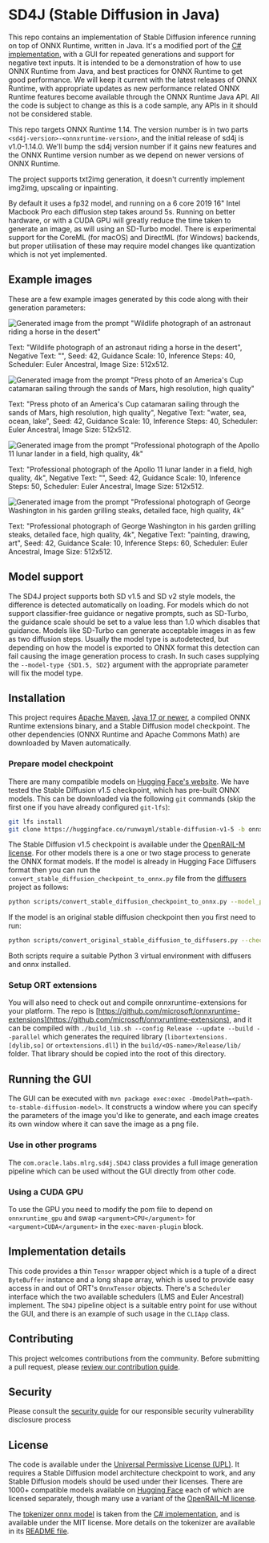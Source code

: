 # SD4J (Stable Diffusion in Java)

This repo contains an implementation of Stable Diffusion inference running on top of ONNX Runtime,
written in Java. It's a modified port of the [C# implementation](https://github.com/cassiebreviu/StableDiffusion/),
with a GUI for repeated generations and support for negative text inputs. It is intended to be a
demonstration of how to use ONNX Runtime from Java, and best practices for ONNX Runtime to get good performance.
We will keep it current with the latest releases of ONNX Runtime, with appropriate updates as new performance
related ONNX Runtime features become available through the ONNX Runtime Java API. All the code is subject to change as
this is a code sample, any APIs in it should not be considered stable.

This repo targets ONNX Runtime 1.14. The version number is in two parts `<sd4j-version>-<onnxruntime-version>`, and the
initial release of sd4j is v1.0-1.14.0. We'll bump the sd4j version number if it gains new features and the ONNX Runtime
version number as we depend on newer versions of ONNX Runtime.

The project supports txt2img generation, it doesn't currently implement img2img, upscaling or inpainting.

By default it uses a fp32 model, and running on a 6 core 2019 16" Intel Macbook Pro each diffusion step takes around 5s. 
Running on better hardware, or with a CUDA GPU will greatly reduce the time taken to generate an image, as will using an
SD-Turbo model. There is experimental support for the CoreML (for macOS) and DirectML (for Windows) backends, but proper 
utilisation of these may require model changes like quantization which is not yet implemented.

## Example images

These are a few example images generated by this code along with their generation parameters:

![Generated image from the prompt "Wildlife photograph of an astronaut riding a horse in the desert"](images/astronaut-horse.png "Wildlife photograph of an astronaut riding a horse in the desert")

Text: "Wildlife photograph of an astronaut riding a horse in the desert", Negative Text: "", Seed: 42, Guidance Scale: 10, Inference Steps: 40, Scheduler: Euler Ancestral, Image Size: 512x512.

![Generated image from the prompt "Press photo of an America's Cup catamaran sailing through the sands of Mars, high resolution, high quality"](images/boat-mars.png "Press photo of an America's Cup catamaran sailing through the sands of Mars")

Text: "Press photo of an America's Cup catamaran sailing through the sands of Mars, high resolution, high quality", Negative Text: "water, sea, ocean, lake", Seed: 42, Guidance Scale: 10, Inference Steps: 40, Scheduler: Euler Ancestral, Image Size: 512x512.

![Generated image from the prompt "Professional photograph of the Apollo 11 lunar lander in a field, high quality, 4k"](images/lunar-lander.png "Professional photograph of the Apollo 11 lunar lander in a field, high quality, 4k")

Text: "Professional photograph of the Apollo 11 lunar lander in a field, high quality, 4k", Negative Text: "", Seed: 42, Guidance Scale: 10, Inference Steps: 50, Scheduler: Euler Ancestral, Image Size: 512x512.

![Generated image from the prompt "Professional photograph of George Washington in his garden grilling steaks, detailed face, high quality, 4k"](images/washington-steak.png "Professional photograph of George Washington in his garden grilling steaks, detailed face, high quality, 4k")

Text: "Professional photograph of George Washington in his garden grilling steaks, detailed face, high quality, 4k", Negative Text: "painting, drawing, art", Seed: 42, Guidance Scale: 10, Inference Steps: 60, Scheduler: Euler Ancestral, Image Size: 512x512.

## Model support

The SD4J project supports both SD v1.5 and SD v2 style models, the difference is detected automatically on loading. For
models which do not support classifier-free guidance or negative prompts, such as SD-Turbo, the guidance scale should 
be set to a value less than 1.0 which disables that guidance. Models like SD-Turbo can generate acceptable images in as
few as two diffusion steps. Usually the model type is autodetected, but depending on how the model is exported to 
ONNX format this detection can fail causing the image generation process to crash. In such cases supplying the 
`--model-type {SD1.5, SD2}` argument with the appropriate parameter will fix the model type.

## Installation

This project requires [Apache Maven](https://maven.apache.org), [Java 17 or newer](https://www.oracle.com/java/technologies/downloads/),
a compiled ONNX Runtime extensions binary, and a Stable Diffusion model checkpoint.
The other dependencies (ONNX Runtime and Apache Commons Math) are downloaded by Maven automatically.

### Prepare model checkpoint

There are many compatible models on [Hugging Face's website](https://huggingface.co). We have tested the
Stable Diffusion v1.5 checkpoint, which has pre-built ONNX models. This can be downloaded via 
the following `git` commands (skip the first one if you have already configured `git-lfs`):
```bash
git lfs install
git clone https://huggingface.co/runwayml/stable-diffusion-v1-5 -b onnx
```
The Stable Diffusion v1.5 checkpoint is available under the [OpenRAIL-M license](https://github.com/CompVis/stable-diffusion/blob/main/LICENSE).
For other models there is a one or two stage process to generate the ONNX format models. If the model is already in 
Hugging Face Diffusers format then you can run the `convert_stable_diffusion_checkpoint_to_onnx.py` file from the 
[diffusers](https://github.com/huggingface/diffusers) project as follows:
```bash
python scripts/convert_stable_diffusion_checkpoint_to_onnx.py --model_path <path-on-disk-or-model-hub-name> --output_path <path-to-onnx-model-folder>
```
If the model is an original stable diffusion checkpoint then you first need to run:
```bash
python scripts/convert_original_stable_diffusion_to_diffusers.py --checkpoint_path <path-on-disk-to-checkpoint> --scheduler_type lms --dump_path <path-on-disk-to-diffusers-output>
```
Both scripts require a suitable Python 3 virtual environment with diffusers and onnx installed.

### Setup ORT extensions
You will also need to check out and compile onnxruntime-extensions for your platform. The repo is [https://github.com/microsoft/onnxruntime-extensions](https://github.com/microsoft/onnxruntime-extensions),
and it can be compiled with `./build_lib.sh --config Release --update --build --parallel` which generates the required library (`libortextensions.[dylib,so]` or `ortextensions.dll`) in the
`build/<OS-name>/Release/lib/` folder. That library should be copied into the root of this directory.

## Running the GUI

The GUI can be executed with `mvn package exec:exec -DmodelPath=<path-to-stable-diffusion-model>`. It constructs a
window where you can specify the parameters of the image you'd like to generate, and each image creates its own window
where it can save the image as a png file.

### Use in other programs

The `com.oracle.labs.mlrg.sd4j.SD4J` class provides a full image generation pipeline which can be used without the GUI
directly from other code.

### Using a CUDA GPU

To use the GPU you need to modify the pom file to depend on `onnxruntime_gpu` and swap `<argument>CPU</argument>` for
`<argument>CUDA</argument>` in the `exec-maven-plugin` block.

## Implementation details

This code provides a thin `Tensor` wrapper object which is a tuple of a direct `ByteBuffer` instance and a long shape
array, which is used to provide easy access in and out of ORT's `OnnxTensor` objects. There's a `Scheduler` interface 
which the two available schedulers (LMS and Euler Ancestral) implement. The `SD4J` pipeline object is a suitable entry
point for use without the GUI, and there is an example of such usage in the `CLIApp` class.

## Contributing

This project welcomes contributions from the community. Before submitting a pull request, please [review our contribution guide](./CONTRIBUTING.md).

## Security

Please consult the [security guide](./SECURITY.md) for our responsible security vulnerability disclosure process

## License

The code is available under the [Universal Permissive License (UPL)](https://oss.oracle.com/licenses/upl/). It requires
a Stable Diffusion model architecture checkpoint to work, and any Stable Diffusion models should be used under their
licenses. There are 1000+ compatible models available
on [Hugging Face](https://huggingface.co/models?other=stable-diffusion) each of which are licensed separately, though many use a variant of
the [OpenRAIL-M license](https://github.com/CompVis/stable-diffusion/blob/main/LICENSE).

The [tokenizer onnx model](text_tokenizer/custom_op_cliptok.onnx) is taken from the 
[C# implementation](https://github.com/cassiebreviu/StableDiffusion/), and is available under the MIT license. More 
details on the tokenizer are available in its [README file](text_tokenizer/README.md).
